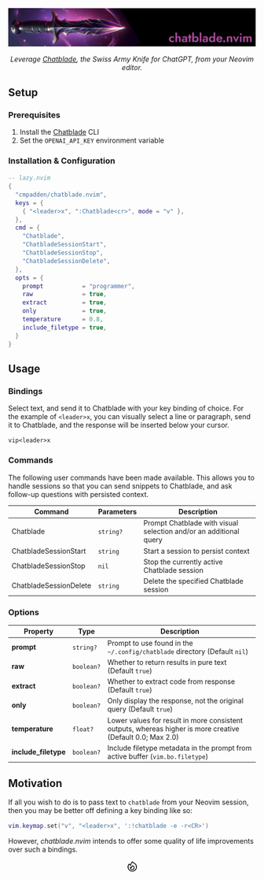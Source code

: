 <div align="center">
    <img alt="chatblade.nvim banner" src=".github/chatblade.nvim.png">
    <br>
    <p>
        <i>Leverage <a href="https://github.com/npiv/chatblade">Chatblade</a>, the Swiss Army Knife for ChatGPT, from your Neovim editor.</i>
    </p>
</div>

## Setup

### Prerequisites

1. Install the [Chatblade](https://github.com/npiv/chatblade) CLI
2. Set the `OPENAI_API_KEY` environment variable

### Installation & Configuration

```lua
-- lazy.nvim
{
  "cmpadden/chatblade.nvim",
  keys = {
    { "<leader>x", ":Chatblade<cr>", mode = "v" },
  },
  cmd = {
    "Chatblade",
    "ChatbladeSessionStart",
    "ChatbladeSessionStop",
    "ChatbladeSessionDelete",
  },
  opts = {
    prompt           = "programmer",
    raw              = true,
    extract          = true,
    only             = true,
    temperature      = 0.8,
    include_filetype = true,
  }
}
```

## Usage

### Bindings

Select text, and send it to Chatblade with your key binding of choice. For the example
of `<leader>x`, you can visually select a line or paragraph, send it to Chatblade, and
the response will be inserted below your cursor.

```
vip<leader>x
```

### Commands

The following user commands have been made available. This allows you to handle sessions
so that you can send snippets to Chatblade, and ask follow-up questions with persisted
context.

| Command                | Parameters | Description                                                      |
| ---------------------- | --------- | ----------------------------------------------------------------- |
| Chatblade              | `string?` | Prompt Chatblade with visual selection and/or an additional query |
| ChatbladeSessionStart  | `string`  | Start a session to persist context                                |
| ChatbladeSessionStop   | `nil`     | Stop the currently active Chatblade session                       |
| ChatbladeSessionDelete | `string`  | Delete the specified Chatblade session                            |

### Options

| Property             | Type       | Description                                                                                                |
| -------------------- | ---------- | ---------------------------------------------------------------------------------------------------------- |
| **prompt**           | `string?`  | Prompt to use found in the `~/.config/chatblade` directory (Default `nil`)                                 |
| **raw**              | `boolean?` | Whether to return results in pure text (Default `true`)                                                    |
| **extract**          | `boolean?` | Whether to extract code from response (Default `true`)                                                     |
| **only**             | `boolean?` | Only display the response, not the original query (Default `true`)                                         |
| **temperature**      | `float?`   | Lower values for result in more consistent outputs, whereas higher is more creative (Default 0.0; Max 2.0) |
| **include_filetype** | `boolean?` | Include filetype metadata in the prompt from active buffer (`vim.bo.filetype`)                             |

## Motivation

If all you wish to do is to pass text to `chatblade` from your Neovim session, then you may be better off defining a key binding like so:

```lua
vim.keymap.set("v", "<leader>x", ':!chatblade -e -r<CR>')
```

However, _chatblade.nvim_ intends to offer some quality of life improvements over such a bindings.

<div align="center">
    <img src=".github/fire.svg" height="25" width="25">
</div>
